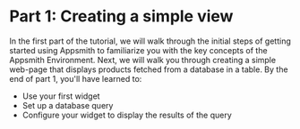 # Part 1: Creating a simple view

In the first part of the tutorial, we will walk through the initial steps of getting started using Appsmith to familiarize you with the key concepts of the Appsmith Environment. Next, we will walk you through creating a simple web-page that displays products fetched from a database in a table. By the end of part 1, you'll have learned to:

- Use your first widget
- Set up a database query
- Configure your widget to display the results of the query
